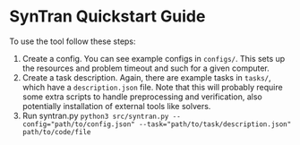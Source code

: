 # SynTran Quickstart Guide

To use the tool follow these steps:

1. Create a config. You can see example configs in `configs/`. This sets up the resources and problem timeout and such for a given computer.
2. Create a task description. Again, there are example tasks in `tasks/`, which have a `description.json` file. Note that this will probably require some extra scripts to handle preprocessing and verification, also potentially installation of external tools like solvers.
3. Run syntran.py ```python3 src/syntran.py --config="path/to/config.json" --task="path/to/task/description.json" path/to/code/file```